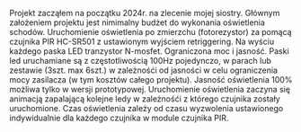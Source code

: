Projekt zacząłem na początku 2024r. na zlecenie mojej siostry.
Głównym założeniem projektu jest nimimalny budżet do wykonania oświetlenia schodów.
Uruchomienie oświetlenia po zmierzchu (fotorezystor) za pomącą czujnika PIR HC-SR501 z ustawionym wyjściem retriggering.
Na wyściu każdego paska LED tranzystor N-mosfet.
Ograniczona moc i jasność. Paski led uruchamiane są z częstotliwością 100Hz pojedynczo, w parach lub zestawie (3szt. max 6szt.) w zależnośći od jasności w celu ograniczenia mocy zasilacza (w tym kosztów całego projektu).
Jasność oświetlenia 100% możliwa tylko w wersji prototypowej.
Uruchomienie oświetlenia zaczyna się animacją zapalającą kolejne ledy w zależnośći z którego czujnika zostały uruchomione.
Czas oświetlenia zależy od czasu wyzwolenia ustawionego indywidualnie dla każdego czujnika w module czujnika PIR.
